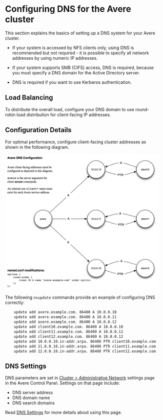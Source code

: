 # Configuring DNS for the Avere cluster

This section explains the basics of setting up a DNS system for your Avere cluster.

* If your system is accessed by NFS clients only, using DNS is recommended but not required - it is possible to specify all network addresses by using numeric IP addresses. 

* If your system supports SMB (CIFS) access, DNS is required, because you must specify a DNS domain for the Active Directory server.

* DNS is required if you want to use Kerberos authentication.

## Load Balancing

To distribute the overall load, configure your DNS domain to use round-robin load distribution for client-facing IP addresses.

## Configuration Details

For optimal performance, configure client-facing cluster addresses as shown in the following diagram.

![Diagram showing configuration information for client-facing addresses - detailed description to come](images/AvereDns.png)

The following ``nsupdate`` commands provide an example of configuring DNS correctly:

        update add avere.example.com. 86400 A 10.0.0.10
        update add avere.example.com. 86400 A 10.0.0.11
        update add avere.example.com. 86400 A 10.0.0.12
        update add client10.example.com. 86400 A 10.0.0.10
        update add client11.example.com. 86400 A 10.0.0.11
        update add client12.example.com. 86400 A 10.0.0.12
        update add 10.0.0.10.in-addr.arpa. 86400 PTR client10.example.com
        update add 11.0.0.10.in-addr.arpa. 86400 PTR client11.example.com
        update add 12.0.0.10.in-addr.arpa. 86400 PTR client12.example.com

## DNS Settings

DNS parameters are set in [Cluster > Administrative Network](<http://library.averesystems.com/ops_guide/4_7/gui_admin_network.html#gui-admin-network>) settings page in the Avere Control Panel. Settings on that page include: 

* DNS server address
* DNS domain name
* DNS search domains

Read [DNS Settings](<http://library.averesystems.com/ops_guide/4_7/gui_admin_network.html#gui-dns>) for more details about using this page.
